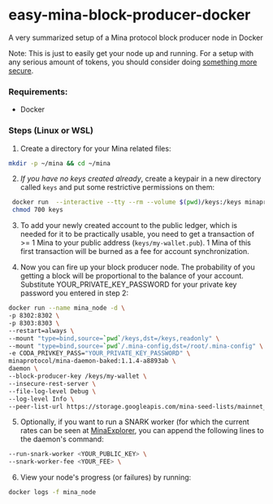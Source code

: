 # easy-mina-block-producer-docker
A very summarized setup of a Mina protocol block producer node in Docker

Note: This is just to easily get your node up and running. For a setup with any serious amount of tokens, you should consider doing [something more secure](https://minaprotocol.com/docs/advanced/hot-cold-block-production).

### Requirements:
* Docker

### Steps (Linux or WSL)

1. Create a directory for your Mina related files:
```sh
mkdir -p ~/mina && cd ~/mina
```

2. *If you have no keys created already*, create a keypair in a new directory called `keys` and put some restrictive permissions on them:
```sh
 docker run  --interactive --tty --rm --volume $(pwd)/keys:/keys minaprotocol/generate-keypair:0.2.12-718eba4 -privkey-path keys/my-wallet
 chmod 700 keys
```

3. To add your newly created account to the public ledger, which is needed for it to be practically usable, you need to get a transaction of >= 1 Mina to your public address (`keys/my-wallet.pub`). 1 Mina of this first transaction will be burned as a fee for account synchronization.

4. Now you can fire up your block producer node. The probability of you getting a block will be proportional to the balance of your account. Substitute YOUR_PRIVATE_KEY_PASSWORD for your private key password you entered in step 2:
```sh
docker run --name mina_node -d \
-p 8302:8302 \
-p 8303:8303 \
--restart=always \
--mount "type=bind,source=`pwd`/keys,dst=/keys,readonly" \
--mount "type=bind,source=`pwd`/.mina-config,dst=/root/.mina-config" \
-e CODA_PRIVKEY_PASS="YOUR_PRIVATE_KEY_PASSWORD" \
minaprotocol/mina-daemon-baked:1.1.4-a8893ab \
daemon \
--block-producer-key /keys/my-wallet \
--insecure-rest-server \
--file-log-level Debug \
--log-level Info \
--peer-list-url https://storage.googleapis.com/mina-seed-lists/mainnet_seeds.txt
```

5. Optionally, if you want to run a SNARK worker (for which the current rates can be seen at [MinaExplorer](https://minaexplorer.com/snarketplace), you can append the following lines to the daemon's command:
```sh
--run-snark-worker <YOUR_PUBLIC_KEY> \
--snark-worker-fee <YOUR_FEE> \
```

6. View your node's progress (or failures) by running:
```sh
docker logs -f mina_node
```
